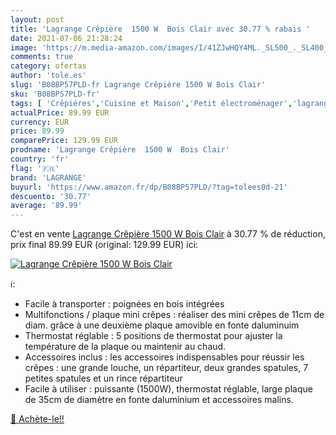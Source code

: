 ```yaml
---
layout: post
title: 'Lagrange Crêpière  1500 W  Bois Clair avec 30.77 % rabais '
date: 2021-07-06 21:28:24
image: 'https://m.media-amazon.com/images/I/41ZJwHQY4ML._SL500_._SL400_.jpg'
comments: true
category: ofertas
author: 'tole.es'
slug: 'B08BP57PLD-fr Lagrange Crêpière 1500 W Bois Clair'
sku: 'B08BP57PLD-fr'
tags: [ 'Crêpières','Cuisine et Maison','Petit électroménager','lagrange','Électroménager spécialisé', ]
actualPrice: 89.99 EUR
currency: EUR
price: 89.99
comparePrice: 129.99 EUR
prodname: 'Lagrange Crêpière  1500 W  Bois Clair'
country: 'fr'
flag: '🇫🇷'
brand: 'LAGRANGE'
buyurl: 'https://www.amazon.fr/dp/B08BP57PLD/?tag=tolees0d-21'
descuento: '30.77'
average: '89.99'
---
```


C'est en vente [Lagrange Crêpière  1500 W  Bois Clair](https://www.amazon.fr/dp/B08BP57PLD/?tag=tolees0d-21)  à  30.77 % de réduction, prix final  89.99 EUR (original: 129.99 EUR) ici:

[![Lagrange Crêpière  1500 W  Bois Clair](https://m.media-amazon.com/images/I/41ZJwHQY4ML._SL500_._SL400_.jpg)](https://www.amazon.fr/dp/B08BP57PLD/?tag=tolees0d-21)

ℹ️:

- Facile à transporter : poignées en bois intégrées
- Multifonctions / plaque mini crêpes : réaliser des mini crêpes de 11cm de diam. grâce à une deuxième plaque amovible en fonte daluminuim
- Thermostat réglable : 5 positions de thermostat pour ajuster la température de la plaque ou maintenir au chaud.
- Accessoires inclus : les accessoires indispensables pour réussir les crêpes : une grande louche, un répartiteur, deux grandes spatules, 7 petites spatules et un rince répartiteur
- Facile à utiliser : puissante (1500W), thermostat réglable, large plaque de 35cm de diamètre en fonte daluminium et accessoires malins.

[🛒 Achète-le!!](https://www.amazon.fr/dp/B08BP57PLD/?tag=tolees0d-21)
